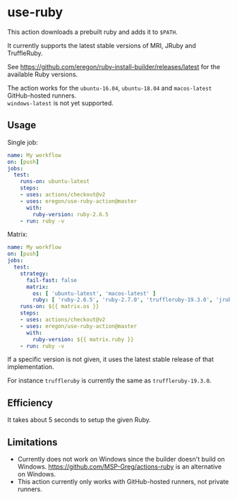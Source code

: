 # use-ruby

This action downloads a prebuilt ruby and adds it to `$PATH`.

It currently supports the latest stable versions of MRI, JRuby and TruffleRuby.

See https://github.com/eregon/ruby-install-builder/releases/latest for the
available Ruby versions.

The action works for the `ubuntu-16.04`, `ubuntu-18.04` and `macos-latest` GitHub-hosted runners.  
`windows-latest` is not yet supported.

## Usage

Single job:

```yaml
name: My workflow
on: [push]
jobs:
  test:
    runs-on: ubuntu-latest
    steps:
    - uses: actions/checkout@v2
    - uses: eregon/use-ruby-action@master
      with:
        ruby-version: ruby-2.6.5
    - run: ruby -v
```

Matrix:

```yaml
name: My workflow
on: [push]
jobs:
  test:
    strategy:
      fail-fast: false
      matrix:
        os: [ 'ubuntu-latest', 'macos-latest' ]
        ruby: [ 'ruby-2.6.5', 'ruby-2.7.0', 'truffleruby-19.3.0', 'jruby-9.2.9.0' ]
    runs-on: ${{ matrix.os }}
    steps:
    - uses: actions/checkout@v2
    - uses: eregon/use-ruby-action@master
      with:
        ruby-version: ${{ matrix.ruby }}
    - run: ruby -v
```

If a specific version is not given, it uses the latest stable release of that implementation.

For instance `truffleruby` is currently the same as `truffleruby-19.3.0`.

## Efficiency

It takes about 5 seconds to setup the given Ruby.

## Limitations

* Currently does not work on Windows since the builder doesn't build on Windows.
  https://github.com/MSP-Greg/actions-ruby is an alternative on Windows.
* This action currently only works with GitHub-hosted runners, not private runners.
